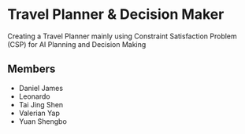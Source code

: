 # Travel Planner & Decision Maker
Creating a Travel Planner mainly using Constraint Satisfaction Problem (CSP) for AI Planning and Decision Making

## Members
- Daniel James
- Leonardo
- Tai Jing Shen
- Valerian Yap
- Yuan Shengbo
